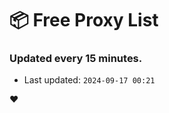 # :package: Free Proxy List
### Updated every 15 minutes.

- Last updated: `2024-09-17 00:21`

:heart:
